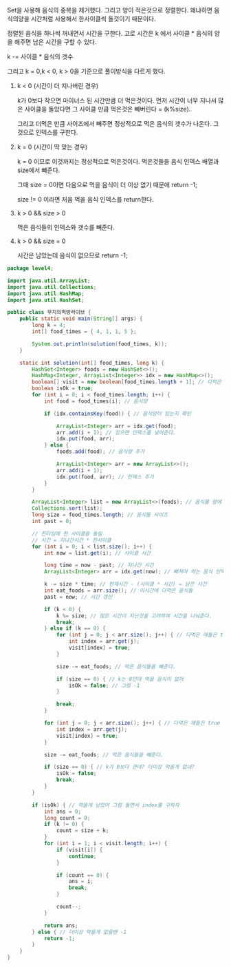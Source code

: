 Set을 사용해 음식의 중복을 제거했다. 그리고 양이 적은것으로 정렬한다. 왜냐하면 음식의양을 시간처럼 사용해서 한사이클씩 돌것이기 때문이다.

정렬된 음식을 하나씩 꺼내면서 시간을 구한다. 고로 시간은 k 에서 사이클 * 음식의 양을 해주면 남은 시간을 구할 수 있다.

k -= 사이클 * 음식의 갯수

그리고 k = 0,k < 0, k > 0을 기준으로 풀이방식을 다르게 했다.

1. k < 0 (시간이 더 지나버린 경우)

   k가 0보다 작으면 마이너스 된 시간만큼 더 먹은것이다. 먼저 시간이 너무 지나서 많은 사이클을 돌았다면 그 사이클 만큼 먹은것은 빼버린다 = (k%size).

   그리고 더먹은 만큼 사이즈에서 빼주면 정상적으로 먹은 음식의 갯수가 나온다. 그것으로 인덱스를 구한다. 

2. k = 0 (시간이 딱 맞는 경우)

   k = 0 이므로 이것까지는 정상적으로 먹은것이다. 먹은것들을 음식 인덱스 배열과 size에서 뺴준다.

   그때 size = 0이면 다음으로 먹을 음식이 더 이상 없기 때문에 return -1;

   size != 0 이라면 처음 먹을 음식 인덱스를 return한다.

3. k > 0 && size > 0

   먹은 음식들의 인덱스와 갯수를 빼준다.

4. k > 0 && size = 0

   시간은 남았는데 음식이 없으므로 return -1;

   

   

```java
package level4;

import java.util.ArrayList;
import java.util.Collections;
import java.util.HashMap;
import java.util.HashSet;

public class 무지의먹방라이브 {
    public static void main(String[] args) {
        long k = 4;
        int[] food_times = { 4, 1, 1, 5 };

        System.out.println(solution(food_times, k));
    }

    static int solution(int[] food_times, long k) {
        HashSet<Integer> foods = new HashSet<>();
        HashMap<Integer, ArrayList<Integer>> idx = new HashMap<>();
        boolean[] visit = new boolean[food_times.length + 1]; // 다먹은 음식인지 확인하기
        boolean isOk = true;
        for (int i = 0; i < food_times.length; i++) {
            int food = food_times[i]; // 음식양

            if (idx.containsKey(food)) { // 음식양이 있는지 확인

                ArrayList<Integer> arr = idx.get(food);
                arr.add(i + 1); // 있으면 인덱스를 넣어준다.
                idx.put(food, arr);
            } else {
                foods.add(food); // 음식량 추가

                ArrayList<Integer> arr = new ArrayList<>();
                arr.add(i + 1);
                idx.put(food, arr); // 인덱스 추가
            }
        }

        ArrayList<Integer> list = new ArrayList<>(foods); // 음식물 량에 따른 갯수
        Collections.sort(list);
        long size = food_times.length; // 음식들 사이즈
        int past = 0;

        // 한타임에 한 사이클을 돌림
        // 시간 = 지나간시간 * 한사이클
        for (int i = 0; i < list.size(); i++) {
            int now = list.get(i); // 사이클 시간

            long time = now - past; // 지나간 시간
            ArrayList<Integer> arr = idx.get(now); // 빠져야 하는 음식 인덱스들

            k -= size * time; // 현재시간 - (사이클 * 시간) = 남은 시간
            int eat_foods = arr.size(); // 이시간에 다먹은 음식들
            past = now; // 시간 갱신

            if (k < 0) {
                k %= size; // 많은 시간이 지난것을 고려하여 시간을 나눠준다.
                break;
            } else if (k == 0) {
                for (int j = 0; j < arr.size(); j++) { // 다먹은 애들은 true
                    int index = arr.get(j);
                    visit[index] = true;
                }

                size -= eat_foods; // 먹은 음식들을 빼준다.

                if (size == 0) { // k는 0인데 먹을 음식이 없어
                    isOk = false; // 그럼 -1
                }

                break;
            }

            for (int j = 0; j < arr.size(); j++) { // 다먹은 애들은 true
                int index = arr.get(j);
                visit[index] = true;
            }

            size -= eat_foods; // 먹은 음식들을 빼준다.

            if (size == 0) { // k가 0보다 큰데? 더이상 먹을게 없네?
                isOk = false;
                break;
            }
        }

        if (isOk) { // 먹을게 남았어 그럼 돌면서 index를 구하자
            int ans = 0;
            long count = 0;
            if (k != 0) {
                count = size + k;
            }
            for (int i = 1; i < visit.length; i++) {
                if (visit[i]) {
                    continue;
                }

                if (count == 0) {
                    ans = i;
                    break;
                }

                count--;
            }

            return ans;
        } else { // 더이상 먹을게 없을땐 -1
            return -1;
        }
    }
}
```


